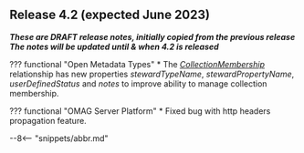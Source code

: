 <!-- SPDX-License-Identifier: CC-BY-4.0 -->
<!-- Copyright Contributors to the Egeria project. -->


## Release 4.2 (expected June 2023)

_**These are DRAFT release notes, initially copied from the previous release
The notes will be updated until & when 4.2 is released**_

??? functional "Open Metadata Types"
    * The  [*CollectionMembership*](/types/0/0021-Collections) relationship has new properties *stewardTypeName*, *stewardPropertyName*, *userDefinedStatus* and *notes* to improve ability to manage collection membership.

??? functional "OMAG Server Platform"
    * Fixed bug with http headers propagation feature.


--8<-- "snippets/abbr.md"
